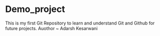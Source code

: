 # Demo_project
This is my first Git Repository to learn and understand Git and Github for future projects.
Auothor ~ Adarsh Kesarwani
